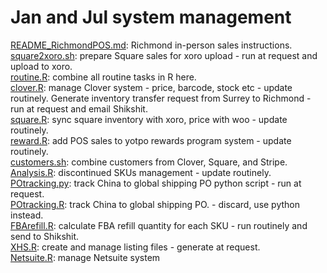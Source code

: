 # Jan and Jul system management   
[README_RichmondPOS.md](./README_RichmondPOS.md): Richmond in-person sales instructions.   
[square2xoro.sh](./square2xoro.sh): prepare Square sales for xoro upload - run at request and upload to xoro.   
[routine.R](./routine.R): combine all routine tasks in R here.    
[clover.R](./clover.R): manage Clover system - price, barcode, stock etc - update routinely. Generate inventory transfer request from Surrey to Richmond - run at request and email Shikshit.    
[square.R](./square.R): sync square inventory with xoro, price with woo - update routinely.    
[reward.R](./reward.R): add POS sales to yotpo rewards program system - update routinely.    
[customers.sh](./customers.sh): combine customers from Clover, Square, and Stripe.    
[Analysis.R](./Analysis.R): discontinued SKUs management - update routinely.    
[POtracking.py](./POtracking.py): track China to global shipping PO python script - run at request.  
[POtracking.R](./POtracking.R): track China to global shipping PO. - discard, use python instead.   
[FBArefill.R](./FBArefill.R): calculate FBA refill quantity for each SKU - run routinely and send to Shikshit.   
[XHS.R](./XHS.R): create and manage listing files - generate at request.  
[Netsuite.R](./Netsuite.R): manage Netsuite system   
